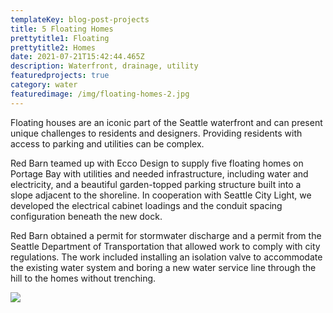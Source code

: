 ```yaml
---
templateKey: blog-post-projects
title: 5 Floating Homes
prettytitle1: Floating
prettytitle2: Homes
date: 2021-07-21T15:42:44.465Z
description: Waterfront, drainage, utility
featuredprojects: true
category: water
featuredimage: /img/floating-homes-2.jpg
---
```


Floating houses are an iconic part of the Seattle waterfront and can present unique challenges to residents and designers. Providing residents with access to parking and utilities can be complex.

Red Barn teamed up with Ecco Design to supply five floating homes on Portage Bay with utilities and needed infrastructure, including water and electricity, and a beautiful garden-topped parking structure built into a slope adjacent to the shoreline. In cooperation with Seattle City Light, we developed the electrical cabinet loadings and the conduit spacing configuration beneath the new dock.

Red Barn obtained a permit for stormwater discharge and a permit from the Seattle Department of Transportation that allowed work to comply with city regulations. The work included installing an isolation valve to accommodate the existing water system and boring a new water service line through the hill to the homes without trenching.

![](/img/floating-homes-1.png)
